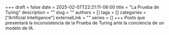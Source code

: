 +++ 
draft = false
date = 2025-02-07T22:21:11-06:00
title = "La Prueba de Turing"
description = ""
slug = ""
authors = []
tags = []
categories = ["Artificial Intelligence"]
externalLink = ""
series = []
+++
Posts que presentará la inconsistencia de la Prueba de Turing ante la conciencia de un modelo de IA.
